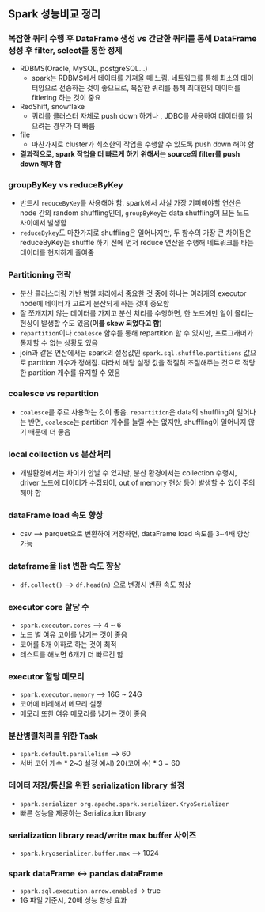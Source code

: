 ## Spark 성능비교 정리
### 복잡한 쿼리 수행 후 DataFrame 생성 vs 간단한 쿼리를 통해 DataFrame 생성 후 filter, select를 통한 정제
- RDBMS(Oracle, MySQL, postgreSQL...)
  - spark는 RDBMS에서 데이터를 가져올 때 느림. 네트워크를 통해 최소의 데이터양으로 전송하는 것이 좋으므로, 복잡한 쿼리를 통해 최대한의 데이터를 fitlering 하는 것이 중요
- RedShift, snowflake
  - 쿼리를 클러스터 자체로 push down 하거나 , JDBC를 사용하여 데이터를 읽으려는 경우가 더 빠름
- file
  - 마찬가지로 cluster가 최소한의 작업을 수행할 수 있도록 push down 해야 함
- <b>결과적으로, spark 작업을 더 빠르게 하기 위해서는 source의 filter를 push down 해야 함</b>

### groupByKey vs reduceByKey
- 반드시 `reduceByKey`를 사용해야 함. spark에서 사실 가장 기피해야할 연산은 node 간의 random shuffling인데, `groupByKey`는 data shuffling이 모든 노드 사이에서 발생함
- `reduceBykey`도 마찬가지로 shuffling은 일어나지만, 두 함수의 가장 큰 차이점은 reduceByKey는 shuffle 하기 전에 먼저 reduce 연산을 수행해 네트워크를 타는 데이터를 현저하게 줄여줌

### Partitioning 전략
- 분산 클러스터링 기반 병렬 처리에서 중요한 것 중에 하나는 여러개의 executor node에 데이터가 고르게 분산되게 하는 것이 중요함
- 잘 쪼개지지 않는 데이터를 가지고 분산 처리를 수행하면, 한 노드에만 일이 몰리는 현상이 발생할 수도 있음(<b>이를 skew 되었다고 함</b>)
- `repartition`이나 `coalesce` 함수를 통해 repartition 할 수 있지만, 프로그래머가 통제할 수 없는 상황도 있음
- join과 같은 연산에서는 spark의 설정값인 `spark.sql.shuffle.partitions` 값으로 partition 개수가 정해짐. 따라서 해당 설정 값을 적절히 조절해주는 것으로 적당한 partition 개수를 유지할 수 있음

### coalesce vs repartition
- `coalesce`를 주로 사용하는 것이 좋음. `repartition`은 data의 shuffling이 일어나는 반면, `coalesce`는 partition 개수를 늘릴 수는 없지만, shuffling이 일어나지 않기 때문에 더 좋음

### local collection vs 분산처리
- 개발환경에서는 차이가 안날 수 있지만, 분산 환경에서는 collection 수행시, driver 노드에 데이터가 수집되어, out of memory 현상 등이 발생할 수 있어 주의해야 함

### dataFrame load 속도 향상
- csv --> parquet으로 변환하여 저장하면, dataFrame load 속도를 3~4배 향상 가능

### dataframe을 list 변환 속도 향상
- `df.collect()` --> `df.head(n)` 으로 변경시 변환 속도 향상

### executor core 할당 수
- `spark.executor.cores` --> 4 ~ 6
- 노드 별 여유 코어를 남기는 것이 좋음
- 코어를 5개 이하로 하는 것이 최적
- 테스트를 해보면 6개가 더 빠르긴 함

### executor 할당 메모리
- `spark.executor.memory` --> 16G ~ 24G
- 코어에 비례해서 메모리 설정
- 메모리 또한 여유 메모리를 남기는 것이 좋음

### 분산병렬처리를 위한 Task
- `spark.default.parallelism` --> 60
- 서버 코어 개수 * 2~3 설정 예시) 20(코어 수) * 3 = 60

### 데이터 저장/통신을 위한 serialization library 설정
- `spark.serializer org.apache.spark.serializer.KryoSerializer`
- 빠른 성능을 제공하는 Serialization library

### serialization library read/write max buffer 사이즈
- `spark.kryoserializer.buffer.max` --> 1024

### spark dataFrame <-> pandas dataFrame
- `spark.sql.execution.arrow.enabled` -> true
- 1G 파일 기준시, 20배 성능 향상 효과  


